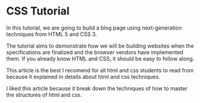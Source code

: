 # CSS Tutorial
In this tutorial, we are going to build a blog page using next-generation techniques from HTML 5 and CSS 3.

The tutorial aims to demonstrate how we will be building websites when the specifications are finalized and the browser vendors have implemented them. If you already know HTML and CSS, it should be easy to follow along.

This article is the best I recomend for all html and css students to read from because it explained in details about html and css techniques.

I liked this article because it break down the techniques of how to master the structures of html and css.
